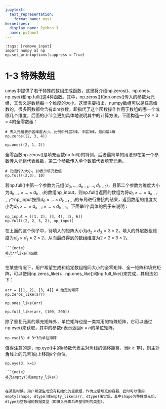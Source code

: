 ```yaml
---
jupytext:
  text_representation:
    format_name: myst
kernelspec:
  display_name: Python 3
  name: python3
---
```


```{code-cell} ipython3
:tags: [remove_input]
import numpy as np
np.set_printoptions(suppress = True)
```

# 1-3 特殊数组

umpy中提供了若干特殊的数组生成函数，这里将介绍np.zeros()、np.ones、np.eye()和np.full()这4种函数。其中，np.zeros()和np.ones()传入的参数为元组，其含义是数组每一个维度的大小。这里需要指出，numpy数组可以是任意维数的，很多函数都会含有dim参数，即指代了这个函数操作作用于数组的哪一个或哪几个维度，后面的小节会更加具体地说明其中的计算方法。下面构造一个$2\times 3\times 4$的全零数组：

```{code-cell} ipython3
# 传入元组表示各维度大小，此例中外层2维，中层3维，最内层4维
np.zeros((2, 3, 4))
```

```{code-cell} ipython3
np.ones((2, 1, 2))
```

全零函数np.zeros()是填充函数np.full()的特例，后者最简单的用法即在第一个参数传入元组代表维数，第二个参数传入单个数值代表填充元素。

```{code-cell} ipython3
# 元组传入大小，10表示填充数值
np.full((2,3), 10)
```



若np.full()中第一个参数为元组$(d_0,...,d_{k−t},...,d_{k−1})$，且第二个参数为维度大小为$d_{k−t}\times ...\times d_{k−1}$的数组np_input，则np.full()返回的数组为将$d_0\times ...\times d_{k-t-1}$个np_input按照$d_0\times ...\times d_{k-t-1}$的布局进行拼接的结果，返回数组的维度大小为$d_0\times ...\times d_{k−t}\times ...\times d_{k−1}$。下面举1个具体的例子来说明：

```{code-cell} ipython3
np_input = [[1, 2], [3, 4], [5, 6]]
np.full((2, 2, 3, 2), np_input)
```

在上面的这个例子中，待填入的矩阵大小为$d_2\times d_3=3\times 2$，填入的外层数组维度为$d_{0}\times d_{1} = 2\times 2$，从而最终得到的数组维度为$2\times 2\times 3\times 2$。

````{margin}
```{note}
补充**like()函数
```
````

在某些情况下，用户希望生成和给定数组相同大小的全零矩阵、全一矩阵和填充矩阵，可以使用np.zeros_like()、np.ones_like()和np.full_like()来完成，其用法如下：

```{code-cell} ipython3
arr = [[1, 2], [3, 4]] # 给定的矩阵
np.zeros_like(arr)
```

```{code-cell} ipython3
np.ones_like(arr)
```

```{code-cell} ipython3
np.full_like(arr, [100, 200])
```

除了重复元素的填充矩阵外，单位矩阵也是一类常用的特殊矩阵，它可以通过np.eye()来获取，其中的参数n表示返回$n\times n$的单位矩阵。

```{code-cell} ipython3
np.eye(3) # 3*3的单位矩阵
```

值得注意的是，np.eye()中的$k$参数代表主对角线的偏移距离，当$k\geq 1$时，则主对角线上的元素$1$向上移动$k$个单位。

```{code-cell} ipython3
np.eye(3, k=1)
```

````{margin}
```{note}
补充empty()和empty_like()
```
````

```{hint}
在某些时候，用户希望生成没有初始化的空数组，作为之后填充的容器，此时可以使用empty(shape, dtype)或empty_like(arr, dtype)来实现，其中shape为整数或元组，dtype为空数组的数据类型（即填入元素后希望得到的类型）。
```

